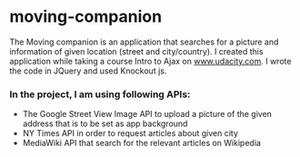 # moving-companion
The Moving companion is an application that searches for a picture and information of given location 
(street and city/country). I created this application while taking a course Intro to Ajax on www.udacity.com. 
I wrote the code in JQuery and used Knockout js.

### In the project, I am using following APIs:  
*	The Google Street View Image API to upload a picture of the given address that is to be set as app background
*	NY Times API in order to request articles about given city
*	MediaWiki API that search for the relevant articles on Wikipedia

